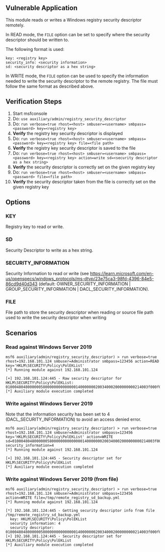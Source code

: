 ## Vulnerable Application

This module reads or writes a Windows registry security descriptor remotely.

In READ mode, the `FILE` option can be set to specify where the security
descriptor should be written to.

The following format is used:
```
key: <registry key>
security_info: <security information>
sd: <security descriptor as a hex string>
```

In WRITE mode, the `FILE` option can be used to specify the information needed
to write the security descriptor to the remote registry. The file must follow
the same format as described above.

## Verification Steps

1. Start msfconsole
1. Do: `use auxiliary/admin/registry_security_descriptor`
1. Do: `run verbose=true rhost=<host> smbuser=<username> smbpass=<password> key=<registry key>`
1. **Verify** the registry key security descriptor is displayed
1. Do: `run verbose=true rhost=<host> smbuser=<username> smbpass=<password> key=<registry key> file=<file path>`
1. **Verify** the registry key security descriptor is saved to the file
1. Do: `run verbose=true rhost=<host> smbuser=<username> smbpass=<password> key=<registry key> action=write sd=<security descriptor as a hex string>`
1. **Verify** the security descriptor is correctly set on the given registry key
1. Do: `run verbose=true rhost=<host> smbuser=<username> smbpass=<password> file=<file path>`
1. **Verify** the security descriptor taken from the file is correctly set on the given registry key

## Options

### KEY
Registry key to read or write.

### SD
Security Descriptor to write as a hex string.

### SECURITY_INFORMATION
Security Information to read or write (see
https://learn.microsoft.com/en-us/openspecs/windows_protocols/ms-dtyp/23e75ca3-98fd-4396-84e5-86cd9d40d343
(default: OWNER_SECURITY_INFORMATION | GROUP_SECURITY_INFORMATION | DACL_SECURITY_INFORMATION).

### FILE
File path to store the security descriptor when reading or source file path used to write the security descriptor when writing


## Scenarios

### Read against Windows Server 2019

```
msf6 auxiliary(admin/registry_security_descriptor) > run verbose=true rhost=192.168.101.124 smbuser=Administrator smbpass=123456 action=READ key='HKLM\SECURITY\Policy\PolEKList'
[*] Running module against 192.168.101.124

[+] 192.168.101.124:445 - Raw security descriptor for HKLM\SECURITY\Policy\PolEKList: 01000480480000005800000000000000140000000200340002000000000214003f000f0001010000000000051200000000021800000006000102000000000005200000002002000001020000000000052000000020020000010100000000000512000000
[*] Auxiliary module execution completed
```

### Write against Windows Server 2019
Note that the information security has been set to 4 (DACL_SECURITY_INFORMATION) to avoid an access denied error.

```
msf6 auxiliary(admin/registry_security_descriptor) > run verbose=true rhost=192.168.101.124 smbuser=Administrator smbpass=123456 key='HKLM\SECURITY\Policy\PolEKList' action=WRITE sd=01000480480000005800000000000000140000000200340002000000000214003f000f0001010000000000051200000000021800000006000102000000000005200000002002000001020000000000052000000020020000010100000000000512000000 security_information=4
[*] Running module against 192.168.101.124

[+] 192.168.101.124:445 - Security descriptor set for HKLM\SECURITY\Policy\PolEKList
[*] Auxiliary module execution completed
```

### Write against Windows Server 2019 (from file)

```
msf6 auxiliary(admin/registry_security_descriptor) > run verbose=true rhost=192.168.101.124 smbuser=Administrator smbpass=123456 action=WRITE file=/tmp/remote_registry_sd_backup.yml
[*] Running module against 192.168.101.124

[*] 192.168.101.124:445 - Getting security descriptor info from file /tmp/remote_registry_sd_backup.yml
  key: HKLM\SECURITY\Policy\PolEKList
  security information: 4
  security descriptor: 01000480480000005800000000000000140000000200340002000000000214003f000f0001010000000000051200000000021800000006000102000000000005200000002002000001020000000000052000000020020000010100000000000512000000
[+] 192.168.101.124:445 - Security descriptor set for HKLM\SECURITY\Policy\PolEKList
[*] Auxiliary module execution completed
```
